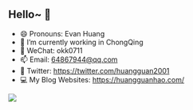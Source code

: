 ## Hello~ 👋


- 😄 Pronouns: Evan Huang
- 🔭 I’m currently working in ChongQing
- 💬 WeChat: okk0711
- 📫 Email: <64867944@qq.com>
- 🐤 Twitter: <https://twitter.com/huangguan2001>
- 💻 My Blog Websites: <https://huangguanhao.com/> 
 
 
 
 


<a href="https://github.com/huangguan2001/">
  <img  src="https://github-readme-stats.vercel.app/api?username=huangguan2001&theme=algolia&count_private=true&show_icons=true" />
</a>

<!-- <a href="https://github.com/huangguan2001/">
  <img align="right" src="https://github-readme-stats.vercel.app/api/top-langs/?username=huangguan2001&layout=compact" />
</a> -->
